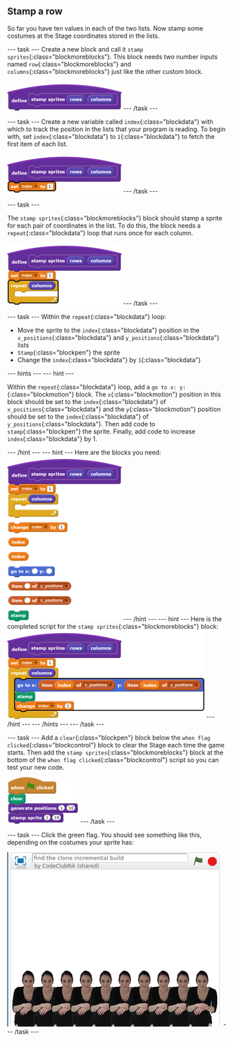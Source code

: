 ## Stamp a row

So far you have ten values in each of the two lists. Now stamp some costumes at the Stage coordinates stored in the lists.

--- task ---
Create a new block and call it `stamp sprites`{:class="blockmoreblocks"}. This block needs two number inputs named `row`{:class="blockmoreblocks"} and `columns`{:class="blockmoreblocks"} just like the other custom block.

![blocks_1546524621_4812958](images/blocks_1546524621_4812958.png)
--- /task ---

--- task ---
Create a new variable called `index`{:class="blockdata"} with which to track the position in the lists that your program is reading. To begin with, set `index`{:class="blockdata"} to `1`{:class="blockdata"} to fetch the first item of each list.

![blocks_1546524623_0631769](images/blocks_1546524623_0631769.png)
--- /task ---

--- task ---

The `stamp sprites`{:class="blockmoreblocks"} block should stamp a sprite for each pair of coordinates in the list. To do this, the block needs a `repeat`{:class="blockdata"} loop that runs once for each column.

![blocks_1546524624_7201645](images/blocks_1546524624_7201645.png)
--- /task ---	

--- task ---
Within the `repeat`{:class="blockdata"} loop:
 - Move the sprite to the `index`{:class="blockdata"} position in the `x_positions`{:class="blockdata"} and `y_positions`{:class="blockdata"} lists
 - `Stamp`{:class="blockpen"} the sprite
 - Change the `index`{:class="blockdata"} by `1`{:class="blockdata"}

--- hints --- --- hint ---

Within the `repeat`{:class="blockdata"} loop, add a `go to x: y:`{:class="blockmotion"} block. The `x`{:class="blockmotion"} position in this block should be set to the `index`{:class="blockdata"} of `x_positions`{:class="blockdata"} and the `y`{:class="blockmotion"} position should be set to the `index`{:class="blockdata"} of `y_positions`{:class="blockdata"}. Then add code to `stamp`{:class="blockpen"} the sprite. Finally, add code to increase `index`{:class="blockdata"} by 1.

--- /hint --- --- hint ---
Here are the blocks you need:
![blocks_1546524626_3080533](images/blocks_1546524626_3080533.png)
--- /hint --- --- hint ---
Here is the completed script for the `stamp sprites`{:class="blockmoreblocks"} block:
![blocks_1546524627_9870348](images/blocks_1546524627_9870348.png)
--- /hint --- --- /hints ---
--- /task ---

--- task ---
Add a `clear`{:class="blockpen"} block below the `when flag clicked`{:class="blockcontrol"} block to clear the Stage each time the game starts. Then add the `stamp sprites`{:class="blockmoreblocks"} block at the bottom of the `when flag clicked`{:class="blockcontrol"} script so you can test your new code.

![blocks_1546524629_6502128](images/blocks_1546524629_6502128.png)
--- /task ---	

--- task ---
Click the green flag. You should see something like this, depending on the costumes your sprite has:

![stamped sprites](images/stamped_sprites.png)
--- /task ---

